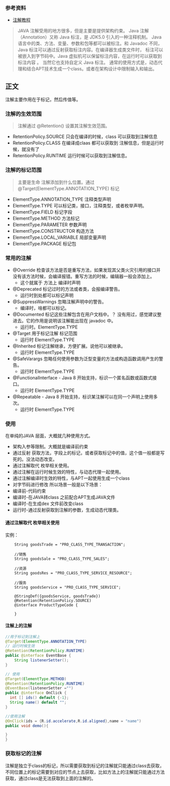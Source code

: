 ### 参考资料
* [注解教程](https://www.runoob.com/w3cnote/java-annotation.html)
> JAVA 注解受用的地方很多，但是主要是提供架构约束。
> Java 注解（Annotation）又称 Java 标注，是 JDK5.0 引入的一种注释机制。
> Java 语言中的类、方法、变量、参数和包等都可以被标注。和 Javadoc 不同，Java 标注可以通过反射获取标注内容。在编译器生成类文件时，
> 标注可以被嵌入到字节码中。Java 虚拟机可以保留标注内容，在运行时可以获取到标注内容 。 当然它也支持自定义 Java 标注。
> 通常的使用方式是，动态代理和结合APT技术生成一个class。或者在架构设计中限制输入和输出。
## 正文 
注解主要作用在于标记，然后传值等。
### 注解的生效范围
> 注解通过 @Retention() 设置其注解生效范围。
* RetentionPolicy.SOURCE 只会在编译的时候，class 可以获取到注解信息
* RetentionPolicy.CLASS 在编译成claas 都可以获取到 注解信息，但是运行时候，就没有了
* RetentionPolicy.RUNTIME 运行时候可以获取到注解信息。
### 注解的标记范围
> 主要是生命 注解添加到什么位置。通过 @Target(ElementType.ANNOTATION_TYPE) 标记
* ElementType.ANNOTATION_TYPE 注释类型声明
* ElementType.TYPE  可以标记类，接口，注释类型，或者枚举声明。
* ElementType.FIELD  标记字段
* ElementType.METHOD  方法标记
* ElementType.PARAMETER 参数声明
* ElementType.CONSTRUCTOR 构造方法
* ElementType.LOCAL_VARIABLE 局部变量声明
* ElementType.PACKAGE 标记包 

### 常用的注解
* @Override 检查该方法是否是重写方法，如果发现其父类火灾引用的接口并没有该方法时候，会编译报错。重写方法的时候，编辑器一般会添加上。
    * 这个就属于 方法上 编译时声明
* @Deprecated 标记过时的方法或者类，会报编译警告。
    * 运行时到处都可以标记声明 
* @SuppressWarnings 忽略注解声明中的警告。
    * 编译时，啥都可以标记。
* @Documented 标记这些注解包含在用户文档中。？ 没有用过，感觉建议整进去。它的作用是说明该注解能出现在 javadoc 中。
    * 运行时。ElementType.TYPE
* @Target 用于标记注解 标记范围
    * 运行时 ElementType.TYPE
* @Inherited 标记注解继承，方便扩展。说他可以被继承。
    * 运行时 ElementType.TYPE
* @SafeVarargs 忽略任何使用参数为泛型变量的方法或构造函数调用产生的警告。
    * 运行时 ElementType.TYPE
* @FunctionalInterface - Java 8 开始支持，标识一个匿名函数或函数式接口。
    * 运行时 ElementType.TYPE
* @Repeatable - Java 8 开始支持，标识某注解可以在同一个声明上使用多次。
    * 运行时 ElementType.TYPE

### 使用
在单纯的JAVA 层面，大概就几种使用方式。
* 架构入参等限制。大概就是编译前约束
* 通过反射 获取方法，字段上的标记，或者获取标记中的值，这个值一般都是写死的。没法动态改变。
* 通过注解取代 枚举相关使用。
* 通过注解在运行时候生效的特性，与动态代理一起使用。
* 通过注解编译时生效的特性，与APT一起使用生成一个class
* 对字节码进行修改
所以场景一般是以下场景：
* 编译前-代码约束
* 编译时-在JAVA转class 之前配合APT生成JAVA文件
* 编译时-在生成dex 文件前改变class
* 运行时-通过反射获取到注解的参数，生成动态代理类。

#### 通过注解取代 枚举相关使用 
实例：
````aidl
    String goodsTrade = "PRO_CLASS_TYPE_TRANSACTION";

    //销售
    String goodsSale = "PRO_CLASS_TYPE_SALES";

    //资源
    String goodsRes = "PRO_CLASS_TYPE_SERVICE_RESOURCE";

    //服务
    String goodsService = "PRO_CLASS_TYPE_SERVICE";

    @StringDef({goodsService, goodsTrade})
    @Retention(RetentionPolicy.SOURCE)
    @interface ProductTypeCode {

    }
````
#### 注解上的注解
````java
//用于标记到注解上
@Target(ElementType.ANNOTATION_TYPE)
// 运行时候生效
@Retention(RetentionPolicy.RUNTIME)
public @interface EventBase {
    String listenerSetter();
}

// 使用
@Target(ElementType.METHOD)
@Retention(RetentionPolicy.RUNTIME)
@EventBase(listenerSetter ="")
public @interface OnClick {
  int [] ids() default {-1};
  String name() default "";
}

//使用注解
@OnClick(ids = {R.id.accelerate,R.id.aligned},name = "name")
public void demo(){

}
}

````
### 获取标记的注解
注解是独立于class的标记，所以需要获取到标记的注解就只能通过class去获取，不同位置上的标记需要到对应的节点上去获取，比如方法上的注解就只能通过方法获取，通过class是无法获取到上面的注解的。






























